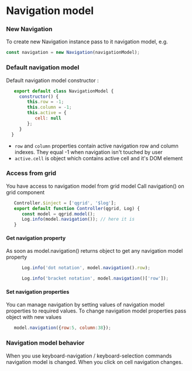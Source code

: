 # Navigation model

### New Navigation
To create new Navigation instance pass to it navigation model, e.g.

```javascript
const navigation = new Navigation(navigationModel);
```

### Default navigation model

Default navigation model constructor :

```javascript
   export default class NavigationModel {
     constructor() {
        this.row = -1;
        this.column = -1;
        this.active = {
           cell: null
        };
     }
  }
```

* `row` and `column` properties contain active navigation row and column indexes. They equal -1 when navigation isn't touched by user
* `active.cell` is object which contains active cell and it's DOM element

### Access from grid
You have access to navigation model from grid model
Call navigation() on grid component

```javascript
   Controller.$inject = ['qgrid', '$log'];
   export default function Controller(qgrid, Log) {
      const model = qgrid.model();
      Log.info(model.navigation()); // here it is
   }
```

#### Get navigation property
As soon as model.navigation() returns object to get any navigation model property

```javascript
      Log.info('dot notation', model.navigation().row);

      Log.info('bracket notation', model.navigation()['row']);
```

#### Set navigation properties
You can manage navigation by setting values of navigation model properties to required values.
To change navigation model properties pass object with new values

```javascript
   model.navigation({row:5, column:38});
```

### Navigation model behavior

When you use keyboard-navigation / keyboard-selection commands navigation model is changed.
When you click on cell navigation changes.
